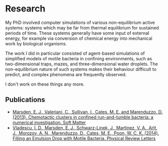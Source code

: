 # Research

My PhD involved computer simulations of various non-equilibrium active systems: systems which may be far from thermal equilibrium for sustained periods of time. These systems generally have some input of external energy, for example via conversion of chemical energy into mechanical work by biological organisms.

The work I did in particular consisted of agent-based simulations of simplified models of motile bacteria in confining environments, such as two-dimensional traps, mazes, and three-dimensional water droplets. The non-equilibrium nature of such systems makes their behaviour difficult to predict, and complex phenomena are frequently observed.

I don't work on these things any more.

## Publications

- [Marsden, E. J., Valeriani, C., Sullivan, I., Cates, M. E. and Marenduzzo, D. (2013). Chemotactic clusters in confined run-and-tumble bacteria: a numerical investigation. Soft Matter](http://dx.doi.org/10.1039/c3sm52358f)
- [Vladescu, I. D., Marsden, E. J., Schwarz-Linek, J., Martinez, V. A., Arlt, J., Morozov, A. N., Marenduzzo, D., Cates, M. E., Poon, W. C. K. (2014). Filling an Emulsion Drop with Motile Bacteria. Physical Review Letters](http://dx.doi.org/10.1103/PhysRevLett.113.268101)

